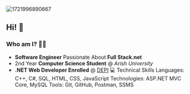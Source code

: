 
![1721996890667](https://github.com/user-attachments/assets/2df9c1fe-8db4-4701-887b-72ee584b3ff8)
## Hi! 👋

### Who am I? 🧑‍💻

- **Software Engineer** Passionate About **Full Stack.net**
- 2nd Year **Computer Science Student** @ *Arish University*
- **.NET Web Developer Enrolled** @ [DEPI]([https://example.com](https://depi.gov.eg/content/home))
  💻 Technical Skills
Languages: C++, C#, SQL, HTML, CSS, JavaScript
Technologies: ASP.NET MVC Core, MySQL
Tools: Git, GitHub, Postman, SSMS
